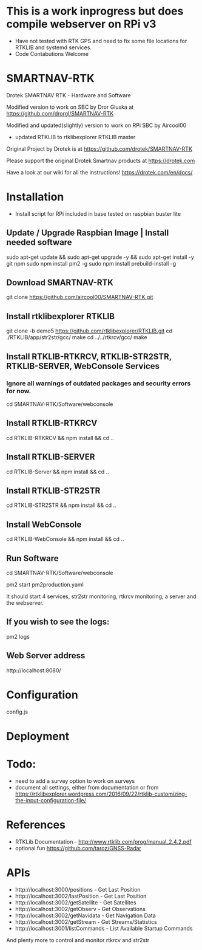# This is a work inprogress but does compile webserver on RPi v3
- Have not tested with RTK GPS and need to fix some file locations for RTKLIB and systemd services.
- Code Contabutions Welcome

# SMARTNAV-RTK
Drotek SMARTNAV RTK - Hardware and Software

Modified version to work on SBC by Dror Gluska at https://github.com/drorgl/SMARTNAV-RTK

Modified and updated(slightly) version to work on RPi SBC by Aircool00
- updated RTKLIB to rtklibexplorer RTKLIB master 

Original Project by Drotek is at https://github.com/drotek/SMARTNAV-RTK

Please support the original Drotek Smartnav products at https://drotek.com

Have a look at our wiki for all the instructions! https://drotek.com/en/docs/



# Installation
- Install script for RPi included in base tested on raspbian buster lite

## Update / Upgrade Raspbian Image | Install needed software
sudo apt-get update && sudo apt-get upgrade -y && sudo apt-get install -y git npm
sudo npm install pm2 -g
sudo npm install prebuild-install -g

## Download SMARTNAV-RTK
git clone https://github.com/aircool00/SMARTNAV-RTK.git

## Install rtklibexplorer RTKLIB
git clone -b demo5 https://github.com/rtklibexplorer/RTKLIB.git
cd ./RTKLIB/app/str2str/gcc/
make
cd ../../rtkrcv/gcc/
make

## Install RTKLIB-RTKRCV, RTKLIB-STR2STR, RTKLIB-SERVER, WebConsole Services
### Ignore all warnings of outdated packages and security errors for now.
cd SMARTNAV-RTK/Software/webconsole

## Install RTKLIB-RTKRCV
cd RTKLIB-RTKRCV && npm install && cd ..

## Install RTKLIB-SERVER
cd RTKLIB-Server && npm install && cd ..

## Install RTKLIB-STR2STR
cd RTKLIB-STR2STR && npm install && cd ..

## Install WebConsole
cd RTKLIB-WebConsole && npm install && cd .. 

## Run Software
cd SMARTNAV-RTK/Software/webconsole

pm2 start pm2production.yaml

It should start 4 services, str2str monitoring, rtkrcv monitoring, a server and the webserver.

## If you wish to see the logs:
pm2 logs

## Web Server address
http://localhost:8080/ 

# Configuration
config.js


# Deployment


# Todo:
- need to add a survey option to work on surveys
- document all settings, either from documentation or from https://rtklibexplorer.wordpress.com/2016/09/22/rtklib-customizing-the-input-configuration-file/
# References
- RTKLib Documentation - http://www.rtklib.com/prog/manual_2.4.2.pdf
- optional fun https://github.com/taroz/GNSS-Radar

# APIs
- http://localhost:3000/positions - Get Last Position
- http://localhost:3002/lastPosition - Get Last Position
- http://localhost:3002/getSatellite - Get Satellites
- http://localhost:3002/getObserv - Get Observations
- http://localhost:3002/getNavidata - Get Navigation Data
- http://localhost:3002/getStream - Get Streams/Statistics
- http://localhost:3001/listCommands - List Available Startup Commands

And plenty more to control and monitor rtkrcv and str2str